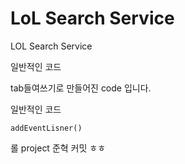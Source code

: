 # LoL Search Service
LOL Search Service

일반적인 코드 

  tab들여쓰기로 만들어진 code 입니다.

일반적인 코드

```
addEventLisner()
```

롤 project
준혁 커밋 ㅎㅎ 